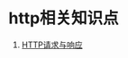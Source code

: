 # http相关知识点
1. [HTTP请求与响应](https://github.com/xuxuge/http/blob/master/Http%E8%AF%B7%E6%B1%82%E4%B8%8E%E5%93%8D%E5%BA%94.md)